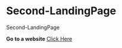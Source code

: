 # Second-LandingPage
Second-LandingPage

**Go to a website** [Click Here](https://ahmedelsayedsaleh.github.io/Second-LandingPage/)
